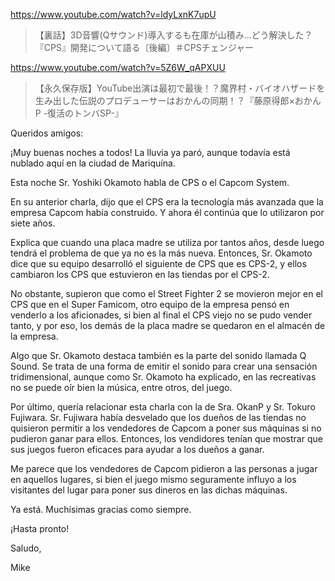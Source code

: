 https://www.youtube.com/watch?v=ldyLxnK7upU

> 【裏話】3D音響(Qサウンド)導入するも在庫が山積み…どう解決した？『CPS』開発について語る〔後編〕＃CPSチェンジャー

https://www.youtube.com/watch?v=5Z6W_qAPXUU

> 【永久保存版】YouTube出演は最初で最後！？魔界村・バイオハザードを生み出した伝説のプロデューサーはおかんの同期！？『藤原得郎×おかんP -復活のトンバSP-』 

Queridos amigos:

¡Muy buenas noches a todos! La lluvia ya paró, aunque todavía está nublado aquí en la ciudad de Mariquína.

Esta noche Sr. Yoshiki Okamoto habla de CPS o el Capcom System. 

En su anterior charla, dijo que el CPS era la tecnología más avanzada que la empresa Capcom había construido. Y ahora él continúa que lo utilizaron por siete años. 

Explica que cuando una placa madre se utiliza por tantos años, desde luego tendrá el problema de que ya no es la más nueva. Entonces, Sr. Okamoto dice que su equipo desarrolló el siguiente de CPS que es CPS-2, y ellos cambiaron los CPS que estuvieron en las tiendas por el CPS-2.

No obstante, supieron que como el Street Fighter 2 se movieron mejor en el CPS que en el Super Famicom, otro equipo de la empresa pensó en venderlo a los aficionades, si bien al final el CPS viejo no se pudo vender tanto, y por eso, los demás de la placa madre se quedaron en el almacén de la empresa.

Algo que Sr. Okamoto destaca también es la parte del sonido llamada Q Sound. Se trata de una forma de emitir el sonido para crear una sensación tridimensional, aunque como Sr. Okamoto ha explicado, en las recreativas no se puede oír bien la música, entre otros, del juego.

Por último, quería relacionar esta charla con la de Sra. OkanP y Sr. Tokuro Fujiwara. Sr. Fujiwara había desvelado que los dueños de las tiendas no quisieron permitir a los vendedores de Capcom a poner sus máquinas si no pudieron ganar para ellos. Entonces, los vendidores tenían que mostrar que sus juegos fueron eficaces para ayudar a los dueños a ganar. 

Me parece que los vendedores de Capcom pidieron a las personas a jugar en aquellos lugares, si bien el juego mismo seguramente influyo a los visitantes del lugar para poner sus dineros en las dichas máquinas.

Ya está. Muchísimas gracias como siempre.

¡Hasta pronto!

Saludo,

Mike
